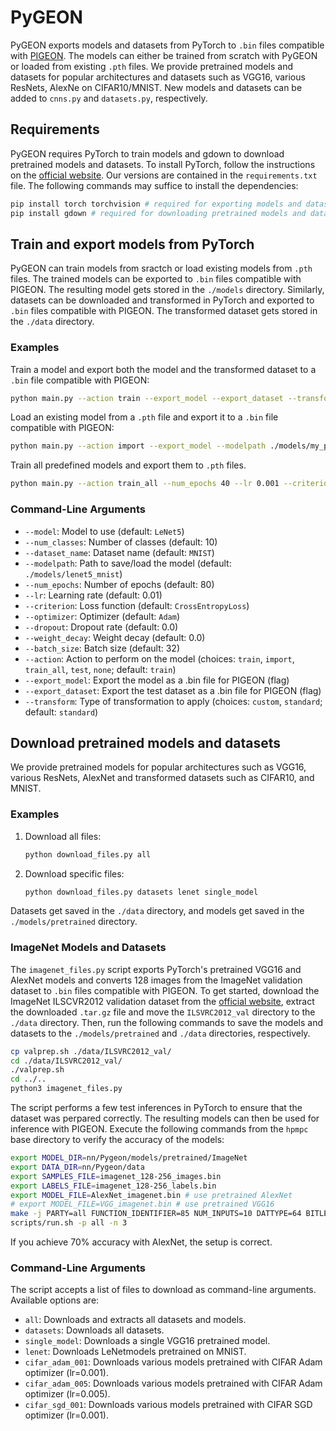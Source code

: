 # PyGEON

PyGEON exports models and datasets from PyTorch to `.bin` files compatible with [PIGEON](https://github.com/chart21/hpmpc). 
The models can either be trained from scratch with PyGEON or loaded from existing `.pth` files.
We provide pretrained models and datasets for popular architectures and datasets such as VGG16, various ResNets, AlexNe on CIFAR10/MNIST.
New models and datasets can be added to `cnns.py` and `datasets.py`, respectively.


## Requirements

PyGEON requires PyTorch to train models and gdown to download pretrained models and datasets.
To install PyTorch, follow the instructions on the [official website](https://pytorch.org/get-started/locally/).
Our versions are contained in the `requirements.txt` file.
The following commands may suffice to install the dependencies:

```sh
pip install torch torchvision # required for exporting models and datasets
pip install gdown # required for downloading pretrained models and datasets
```



## Train and export models from PyTorch

PyGEON can train models from sractch or load existing models from `.pth` files. The trained models can be exported to `.bin` files compatible with PIGEON. The resulting model gets stored in the `./models` directory. 
Similarly, datasets can be downloaded and transformed in PyTorch and exported to `.bin` files compatible with PIGEON. The transformed dataset gets stored in the `./data` directory.

### Examples


Train a model and export both the model and the transformed dataset to a `.bin` file compatible with PIGEON:

```sh
python main.py --action train --export_model --export_dataset --transform standard --model VGG16 --num_classes 10 --dataset_name CIFAR-10 --modelpath ./models/vgg16_cifar --num_epochs 40 --lr 0.001 --criterion CrossEntropyLoss --optimizer Adam
```

Load an existing model from a `.pth` file and export it to a `.bin` file compatible with PIGEON:

```sh
python main.py --action import --export_model --modelpath ./models/my_pretrained_model --model ResNet18_avg --num_classes 10
```

Train all predefined models and export them to `.pth` files.

```sh
python main.py --action train_all --num_epochs 40 --lr 0.001 --criterion CrossEntropyLoss --optimizer Adam
```


### Command-Line Arguments

- `--model`: Model to use (default: `LeNet5`)
- `--num_classes`: Number of classes (default: 10)
- `--dataset_name`: Dataset name (default: `MNIST`)
- `--modelpath`: Path to save/load the model (default: `./models/lenet5_mnist`)
- `--num_epochs`: Number of epochs (default: 80)
- `--lr`: Learning rate (default: 0.01)
- `--criterion`: Loss function (default: `CrossEntropyLoss`)
- `--optimizer`: Optimizer (default: `Adam`)
- `--dropout`: Dropout rate (default: 0.0)
- `--weight_decay`: Weight decay (default: 0.0)
- `--batch_size`: Batch size (default: 32)
- `--action`: Action to perform on the model (choices: `train`, `import`, `train_all`, `test`, `none`; default: `train`)
- `--export_model`: Export the model as a .bin file for PIGEON (flag)
- `--export_dataset`: Export the test dataset as a .bin file for PIGEON (flag)
- `--transform`: Type of transformation to apply (choices: `custom`, `standard`; default: `standard`)


## Download pretrained models and datasets

We provide pretrained models for popular architectures such as VGG16, various ResNets, AlexNet and transformed datasets such as CIFAR10, and MNIST.

### Examples

1. Download all files:
    ```sh
    python download_files.py all
    ```

2. Download specific files:
    ```sh
    python download_files.py datasets lenet single_model
    ```


Datasets get saved in the `./data` directory, and models get saved in the `./models/pretrained` directory.

### ImageNet Models and Datasets

The `imagenet_files.py` script exports PyTorch's pretrained VGG16 and AlexNet models and converts 128 images from the ImageNet validation dataset to `.bin` files compatible with PIGEON. To get started, download the ImageNet ILSCVR2012 validation dataset from the [official website](http://www.image-net.org/challenges/LSVRC/2012/), extract the downloaded `.tar.gz` file and move the `ILSVRC2012_val` directory to the `./data` directory. Then, run the following commands to save the models and datasets to the `./models/pretrained` and `./data` directories, respectively.

```sh
cp valprep.sh ./data/ILSVRC2012_val/
cd ./data/ILSVRC2012_val/
./valprep.sh
cd ../..
python3 imagenet_files.py
```

The script performs a few test inferences in PyTorch to ensure that the dataset was perpared correctly. The resulting models can then be used for inference with PIGEON. Execute the following commands from the `hpmpc` base directory to verify the accuracy of the models:
```sh
export MODEL_DIR=nn/Pygeon/models/pretrained/ImageNet
export DATA_DIR=nn/Pygeon/data
export SAMPLES_FILE=imagenet_128-256_images.bin
export LABELS_FILE=imagenet_128-256_labels.bin
export MODEL_FILE=AlexNet_imagenet.bin # use pretrained AlexNet
# export MODEL_FILE=VGG_imagenet.bin # use pretrained VGG16
make -j PARTY=all FUNCTION_IDENTIFIER=85 NUM_INPUTS=10 DATTYPE=64 BITLENGTH=64 FRACTIONAL=14 TRUNC_APPROACH=1 PROTOCOL=5 MODELOWNER=P_0 DATAOWNER=P_1 # Test 10 inferences of AlexNet on ImageNet, use FUNCTION_IDENTIFIER=86 for VGG16
scripts/run.sh -p all -n 3
```

If you achieve 70% accuracy with AlexNet, the setup is correct.

### Command-Line Arguments

The script accepts a list of files to download as command-line arguments. 
Available options are:

- `all`: Downloads and extracts all datasets and models.
- `datasets`: Downloads all datasets.
- `single_model`: Downloads a single VGG16 pretrained model.
- `lenet`: Downloads LeNetmodels pretrained on MNIST.
- `cifar_adam_001`: Downloads various models pretrained with CIFAR Adam optimizer (lr=0.001).
- `cifar_adam_005`: Downloads various models pretrained with CIFAR Adam optimizer (lr=0.005).
- `cifar_sgd_001`: Downloads various models pretrained with CIFAR SGD optimizer (lr=0.001).


